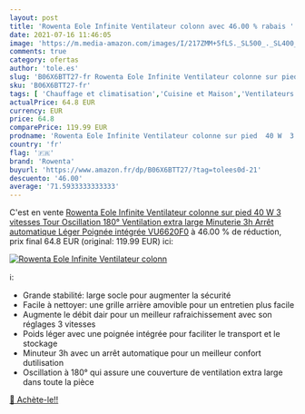 ```yaml
---
layout: post
title: 'Rowenta Eole Infinite Ventilateur colonn avec 46.00 % rabais '
date: 2021-07-16 11:46:05
image: 'https://m.media-amazon.com/images/I/217ZMM+5fLS._SL500_._SL400_.jpg'
comments: true
category: ofertas
author: 'tole.es'
slug: 'B06X6BTT27-fr Rowenta Eole Infinite Ventilateur colonne sur pied 40 W 3...'
sku: 'B06X6BTT27-fr'
tags: [ 'Chauffage et climatisation','Cuisine et Maison','Ventilateurs','Ventilateurs colonne','rowenta', ]
actualPrice: 64.8 EUR
currency: EUR
price: 64.8
comparePrice: 119.99 EUR
prodname: 'Rowenta Eole Infinite Ventilateur colonne sur pied  40 W  3 vitesses  Tour  Oscillation 180°  Ventilation extra large  Minuterie 3h  Arrêt automatique  Léger  Poignée intégrée VU6620F0'
country: 'fr'
flag: '🇫🇷'
brand: 'Rowenta'
buyurl: 'https://www.amazon.fr/dp/B06X6BTT27/?tag=tolees0d-21'
descuento: '46.00'
average: '71.5933333333333'
---
```


C'est en vente [Rowenta Eole Infinite Ventilateur colonne sur pied  40 W  3 vitesses  Tour  Oscillation 180°  Ventilation extra large  Minuterie 3h  Arrêt automatique  Léger  Poignée intégrée VU6620F0](https://www.amazon.fr/dp/B06X6BTT27/?tag=tolees0d-21)  à  46.00 % de réduction, prix final  64.8 EUR (original: 119.99 EUR) ici:

[![Rowenta Eole Infinite Ventilateur colonn](https://m.media-amazon.com/images/I/217ZMM+5fLS._SL500_._SL400_.jpg)](https://www.amazon.fr/dp/B06X6BTT27/?tag=tolees0d-21)

ℹ️:

- Grande stabilité: large socle pour augmenter la sécurité
- Facile à nettoyer: une grille arrière amovible pour un entretien plus facile
- Augmente le débit dair pour un meilleur rafraichissement avec son réglages 3 vitesses
- Poids léger avec une poignée intégrée pour faciliter le transport et le stockage
- Minuteur 3h avec un arrêt automatique pour un meilleur confort dutilisation
- Oscillation à 180° qui assure une couverture de ventilation extra large dans toute la pièce

[🛒 Achète-le!!](https://www.amazon.fr/dp/B06X6BTT27/?tag=tolees0d-21)
